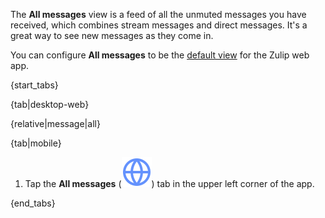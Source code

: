 The **All messages** view is a feed of all the unmuted messages you have
received, which combines stream messages and direct messages. It's a great way
to see new messages as they come in.

You can configure **All messages** to be the [default
view](/help/configure-default-view#configure-default-view) for the Zulip web app.

{start_tabs}

{tab|desktop-web}

{relative|message|all}

{tab|mobile}

1. Tap the **All messages**
   (<img src="/static/images/help/mobile-globe-icon.svg" alt="globe" class="mobile-icon"/>)
   tab in the upper left corner of the app.

{end_tabs}

